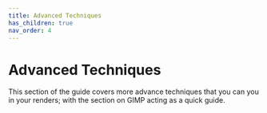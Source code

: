 ```yaml
---
title: Advanced Techniques
has_children: true
nav_order: 4
---
```


# Advanced Techniques

This section of the guide covers more advance techniques that you can you in your renders; with the section on GIMP acting as a quick guide.